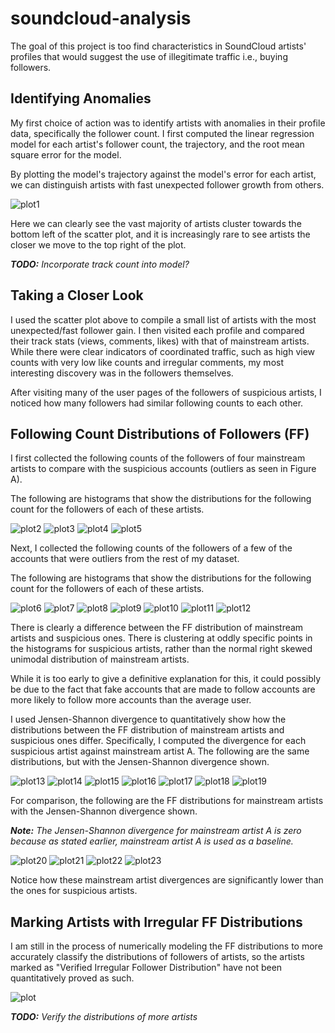 # soundcloud-analysis

The goal of this project is too find characteristics in SoundCloud artists' profiles that would suggest the use of illegitimate traffic i.e., buying followers.

## Identifying Anomalies

My first choice of action was to identify artists with anomalies in their profile data, specifically the follower count. I first computed the linear regression model for each artist's follower count, the trajectory, and the root mean square error for the model.

By plotting the model's trajectory against the model's error for each artist, we can distinguish artists with fast unexpected follower growth from others.

![plot1](./images/plot.png)

Here we can clearly see the vast majority of artists cluster towards the bottom left of the scatter plot, and it is increasingly rare to see artists the closer we move to the top right of the plot.

***TODO:*** *Incorporate track count into model?*  

## Taking a Closer Look

I used the scatter plot above to compile a small list of artists with the most unexpected/fast follower gain. I then visited each profile and compared their track stats (views, comments, likes) with that of mainstream artists. While there were clear indicators of coordinated traffic, such as high view counts with very low like counts and irregular comments, my most interesting discovery was in the followers themselves.

After visiting many of the user pages of the followers of suspicious artists, I noticed how many followers had similar following counts to each other.

## Following Count Distributions of Followers (FF)

I first collected the following counts of the followers of four mainstream artists to compare with the suspicious accounts (outliers as seen in Figure A).

The following are histograms that show the distributions for the following count for the followers of each of these artists.

![plot2](./images/GoodArtistA.png)
![plot3](./images/GoodArtistB.png)
![plot4](./images/GoodArtistC.png)
![plot5](./images/GoodArtistD.png)

Next, I collected the following counts of the followers of a few of the accounts that were outliers from the rest of my dataset.

The following are histograms that show the distributions for the following count for the followers of each of these artists.

![plot6](./images/BadArtistA.png)
![plot7](./images/BadArtistB.png)
![plot8](./images/BadArtistC.png)
![plot9](./images/BadArtistD.png)
![plot10](./images/BadArtistE.png)
![plot11](./images/BadArtistF.png)
![plot12](./images/BadArtistG.png)

There is clearly a difference between the FF distribution of mainstream artists and suspicious ones. There is clustering at oddly specific points in the histograms for suspicious artists, rather than the normal right skewed unimodal distribution of mainstream artists.

While it is too early to give a definitive explanation for this, it could possibly be due to the fact that fake accounts that are made to follow accounts are more likely to follow more accounts than the average user.

I used Jensen-Shannon divergence to quantitatively show how the distributions between the FF distribution of mainstream artists and suspicious ones differ. Specifically, I computed the divergence for each suspicious artist against mainstream artist A. The following are the same distributions, but with the Jensen-Shannon divergence shown.

![plot13](./images/JH_BadArtistA.png)
![plot14](./images/JH_BadArtistB.png)
![plot15](./images/JH_BadArtistC.png)
![plot16](./images/JH_BadArtistD.png)
![plot17](./images/JH_BadArtistE.png)
![plot18](./images/JH_BadArtistF.png)
![plot19](./images/JH_BadArtistG.png)

For comparison, the following are the FF distributions for mainstream artists with the Jensen-Shannon divergence shown.

***Note:*** *The Jensen-Shannon divergence for mainstream artist A is zero because as stated earlier, mainstream artist A is used as a baseline.*

![plot20](./images/JH_GoodArtistA.png)
![plot21](./images/JH_GoodArtistB.png)
![plot22](./images/JH_GoodArtistC.png)
![plot23](./images/JH_GoodArtistD.png)

Notice how these mainstream artist divergences are significantly lower than the ones for suspicious artists.

## Marking Artists with Irregular FF Distributions

I am still in the process of numerically modeling the FF distributions to more accurately classify the distributions of followers of artists, so the artists marked as "Verified Irregular Follower Distribution" have not been quantitatively proved as such.

![plot](./images/plotlegend.png)

***TODO:*** *Verify the distributions of more artists*   

